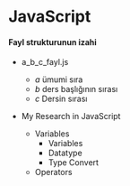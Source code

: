 # JavaScript

#### Fayl strukturunun izahi
- a_b_c_fayl.js
    - _a_ ümumi sıra
    - _b_ ders başlığının sırası
    - _c_ Dersin sırası

- My Research in JavaScript 
    - Variables
        - Variables
        - Datatype
        - Type Convert
    - Operators
    

    

